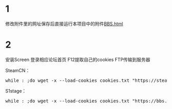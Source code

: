 # 1

修改附件里的网址保存后直接运行本项目中的附件[BBS.html](https://raw.githubusercontent.com/zhz1237ok/BBS_solution/master/BBS.html)

# 2

安装Screen 登录相应论坛首页 F12提取自己的cookies FTP传输到服务器

SteamCN：

<pre>while : ;do wget -x --load-cookies cookies.txt "https://steamcn.com/"; sleep 600; done;</pre>

S1stage：

<pre>while : ;do wget -x --load-cookies cookies.txt "https://bbs.saraba1st.com/2b/forum-151-1.html"; sleep 600; done;</pre>

